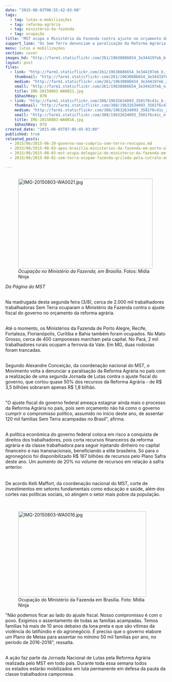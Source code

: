 ```yaml
---
date: "2015-08-03T06:55:42-03:00"
tags:
  - tag: lutas-e-mobilizações
  - tag: reforma-agrária
  - tag: ministério-da-fazenda
  - tag: ocupação
title: "MST ocupa o Ministério da Fazenda contra ajuste no orçamento da Reforma Agrária "
support_line: "Os Sem Terra denunciam a paralisação da Reforma Agrária no país com a realização de uma segunda Jornada de Lutas contra o ajuste fiscal do Governo Federal. "
menu: lutas e mobilizações
section: cover
images_hd: "http://farm1.staticflickr.com/261/19630886654_3e344197eb_b.jpg"
layout: post
files:
  - link: "http://farm1.staticflickr.com/261/19630886654_3e344197eb_b.jpg"
    thumbnail: "http://farm1.staticflickr.com/261/19630886654_3e344197eb_t.jpg"
    medium: "http://farm1.staticflickr.com/261/19630886654_3e344197eb_z.jpg"
    small: "http://farm1.staticflickr.com/261/19630886654_3e344197eb_n.jpg"
    title: IMG-20150803-WA0021.jpg
    $$hashKey: 07N
  - link: "http://farm1.staticflickr.com/308/19632634093_3501f6c41c_b.jpg"
    thumbnail: "http://farm1.staticflickr.com/308/19632634093_3501f6c41c_t.jpg"
    medium: "http://farm1.staticflickr.com/308/19632634093_3501f6c41c_z.jpg"
    small: "http://farm1.staticflickr.com/308/19632634093_3501f6c41c_n.jpg"
    title: IMG-20150803-WA0016.jpg
    $$hashKey: 07Q
created_date: "2015-08-03T07:05:45-03:00"
published: true
releated_posts:
  - 2015/06/2015-06-29-governo-nao-cumpriu-sem-terra-reocupou.md
  - 2015/08/2015-08-03-apos-brasilia-ministerios-da-fazenda-em-porto-alegre-e-ceara-tambem-sao-ocupados.md
  - 2015/08/2015-08-03-mst-ocupa-delegacia-do-ministerio-da-fazenda-em-curitiba.md
  - 2015/08/2015-08-02-sem-terra-ocupam-fazenda-grilada-pela-cutrale-em-sao-paulo.md

---
```

<figure class="image" style="float:right"><img alt="IMG-20150803-WA0021.jpg" height="280" src="http://farm1.staticflickr.com/261/19630886654_3e344197eb_b.jpg" width="420" />
<figcaption><em>Ocupa&ccedil;&atilde;o no Minist&eacute;rio da Fazenda, em Bras&iacute;lia.&nbsp;</em>Fotos: M&iacute;dia Ninja</figcaption>
</figure>

<p><em>Da P&aacute;gina do MST</em></p>

<p><br />
Na madrugada desta segunda feira (3/8), cerca de 2.000 mil trabalhadores trabalhadoras&nbsp;Sem Terra ocuparam&nbsp;o&nbsp;Minist&eacute;rio da Fazenda contra o ajuste fiscal do governo no or&ccedil;amento da reforma agr&aacute;ria.&nbsp;</p>

<p><br />
At&eacute; o momento, os Minist&eacute;rios da Fazenda de Porto Alegre, Recife, Fortaleza, Florian&oacute;polis,&nbsp;Curitiba e Bahia tamb&eacute;m foram ocupados. No Mato Grosso, cerca de 400 camponeses&nbsp;marcham pela capital. No Par&aacute;, 2 mil trabalhadores rurais ocupam a ferrovia da Vale. Em MG, duas rodovias foram trancadas.</p>

<p><br />
Segundo Alexandre Concei&ccedil;&atilde;o, da coordena&ccedil;&atilde;o nacional do MST, o Movimento volta a denunciar a paralisa&ccedil;&atilde;o da Reforma Agr&aacute;ria&nbsp;no pa&iacute;s com a realiza&ccedil;&atilde;o de uma segunda Jornada de Lutas contra o ajuste fiscal do governo, que cortou quase 50% dos recursos da&nbsp;Reforma Agr&aacute;ria - de R$ 3,5 bilh&otilde;es sobraram apenas R$ 1,8 bilh&atilde;o.&nbsp;</p>

<p><br />
&quot;O ajuste fiscal do governo federal amea&ccedil;a estagnar ainda mais o processo da Reforma Agr&aacute;ria no pa&iacute;s, pois sem or&ccedil;amento n&atilde;o&nbsp;h&aacute; como o governo cumprir o compromisso pol&iacute;tico, assumido no in&iacute;cio deste ano, de assentar 120 mil fam&iacute;lias Sem Terra&nbsp;acampadas no Brasil&quot;, afirma.&nbsp;</p>

<p><br />
A pol&iacute;tica econ&ocirc;mica do governo federal coloca em risco a conquista de direitos dos trabalhadores, pois corta recursos&nbsp;financeiros da reforma agr&aacute;ria e da classe trabalhadora para seguir injetando dinheiro no capital financeiro e nas&nbsp;transnacionais, beneficiando a elite brasileira. S&oacute; para o agroneg&oacute;cio foi disponibilizado R$ 187 bilh&otilde;es&nbsp;de recursos pelo Plano Safra deste ano. Um aumento de 20% no volume de recursos em rela&ccedil;&atilde;o &agrave; safra anterior.&nbsp;<br />
<br />
<br />
De acordo Kelli Maffort, da coordena&ccedil;&atilde;o nacional do MST, corte de investimentos em setores fundamentais como educa&ccedil;&atilde;o e sa&uacute;de,&nbsp;al&eacute;m dos cortes nas pol&iacute;ticas sociais, s&oacute; atingem o setor mais pobre da popula&ccedil;&atilde;o.&nbsp;<br />
&nbsp;</p>

<figure class="image" style="float:left"><img alt="IMG-20150803-WA0016.jpg" height="267" src="http://farm1.staticflickr.com/308/19632634093_3501f6c41c_b.jpg" width="400" />
<figcaption>Ocupa&ccedil;&atilde;o do Minist&eacute;rio da Fazenda em Bras&iacute;lia.&nbsp;Foto: M&iacute;dia Ninja</figcaption>
</figure>

<p><br />
&quot;N&atilde;o podemos ficar ao lado do ajuste fiscal. Nosso compromisso &eacute; com o povo. Exigimos o assentamento de todas as fam&iacute;lias acampadas.&nbsp;Temos fam&iacute;lias h&aacute; mais de 10 anos debaixo da lona preta e que s&atilde;o v&iacute;timas da viol&ecirc;ncia do latif&uacute;ndio e do agroneg&oacute;cio. &Eacute; preciso que o&nbsp;governo elabore um Plano de Metas para assentar no m&iacute;nimo 50 mil fam&iacute;lias por ano, no per&iacute;odo de 2016-2018&quot;, ressalta.&nbsp;</p>

<p><br />
A a&ccedil;&atilde;o faz parte da Jornada Nacional de Lutas pela Reforma Agr&aacute;ria realizada pelo MST em todo pa&iacute;s. Durante toda essa semana todos os&nbsp;estados estar&atilde;o mobilizados em luta permanente em defesa da pauta da classe trabalhadora camponesa.&nbsp;</p>
